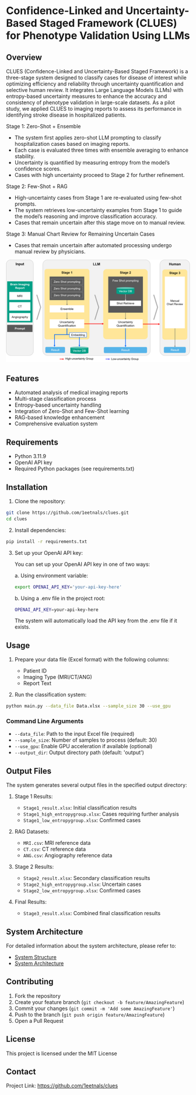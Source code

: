 # Confidence-Linked and Uncertainty-Based Staged Framework (CLUES) for Phenotype Validation Using LLMs

## Overview

CLUES (Confidence-Linked and Uncertainty-Based Staged Framework) is a three-stage system designed to classify cases for disease of interest while optimizing efficiency and reliability through uncertainty quantification and selective human review. It integrates Large Language Models (LLMs) with entropy-based uncertainty measures to enhance the accuracy and consistency of phenotype validation in large-scale datasets. As a pilot study, we applied CLUES to imaging reports to assess its performance in identifying stroke disease in hospitalized patients.

Stage 1: Zero-Shot + Ensemble
- The system first applies zero-shot LLM prompting to classify hospitalization cases based on imaging reports.
- Each case is evaluated three times with ensemble averaging to enhance stability.
- Uncertainty is quantified by measuring entropy from the model’s confidence scores.
- Cases with high uncertainty proceed to Stage 2 for further refinement.

Stage 2: Few-Shot + RAG 
- High-uncertainty cases from Stage 1 are re-evaluated using few-shot prompts.
- The system retrieves low-uncertainty examples from Stage 1 to guide the model’s reasoning and improve classification accuracy.
- Cases that remain uncertain after this stage move on to manual review.

Stage 3: Manual Chart Review for Remaining Uncertain Cases
- Cases that remain uncertain after automated processing undergo manual review by physicians.

![Architecture](./images/architecture.png)

## Features

- Automated analysis of medical imaging reports
- Multi-stage classification process
- Entropy-based uncertainty handling
- Integration of Zero-Shot and Few-Shot learning
- RAG-based knowledge enhancement
- Comprehensive evaluation system

## Requirements

- Python 3.11.9
- OpenAI API key
- Required Python packages (see requirements.txt)

## Installation

1. Clone the repository:
```bash
git clone https://github.com/1eetnals/clues.git
cd clues
```

2. Install dependencies:
```bash
pip install -r requirements.txt
```

3. Set up your OpenAI API key:
   
   You can set up your OpenAI API key in one of two ways:

   a. Using environment variable:
   ```bash
   export OPENAI_API_KEY='your-api-key-here'
   ```

   b. Using a .env file in the project root:
   ```bash
   OPENAI_API_KEY=your-api-key-here
   ```
   The system will automatically load the API key from the .env file if it exists.

## Usage

1. Prepare your data file (Excel format) with the following columns:
   - Patient ID
   - Imaging Type (MRI/CT/ANG)
   - Report Text

2. Run the classification system:
```bash
python main.py --data_file Data.xlsx --sample_size 30 --use_gpu
```

### Command Line Arguments

- `--data_file`: Path to the input Excel file (required)
- `--sample_size`: Number of samples to process (default: 30)
- `--use_gpu`: Enable GPU acceleration if available (optional)
- `--output_dir`: Output directory path (default: 'output')

## Output Files

The system generates several output files in the specified output directory:

1. Stage 1 Results:
   - `Stage1_result.xlsx`: Initial classification results
   - `Stage1_high_entropygroup.xlsx`: Cases requiring further analysis
   - `Stage1_low_entropygroup.xlsx`: Confirmed cases

2. RAG Datasets:
   - `MRI.csv`: MRI reference data
   - `CT.csv`: CT reference data
   - `ANG.csv`: Angiography reference data

3. Stage 2 Results:
   - `Stage2_result.xlsx`: Secondary classification results
   - `Stage2_high_entropygroup.xlsx`: Uncertain cases
   - `Stage2_low_entropygroup.xlsx`: Confirmed cases

4. Final Results:
   - `Stage3_result.xlsx`: Combined final classification results

## System Architecture

For detailed information about the system architecture, please refer to:
- [System Structure](documents/structure.md)
- [System Architecture](documents/architecture.md)

## Contributing

1. Fork the repository
2. Create your feature branch (`git checkout -b feature/AmazingFeature`)
3. Commit your changes (`git commit -m 'Add some AmazingFeature'`)
4. Push to the branch (`git push origin feature/AmazingFeature`)
5. Open a Pull Request

## License

This project is licensed under the MIT License

## Contact

Project Link: https://github.com/1eetnals/clues 